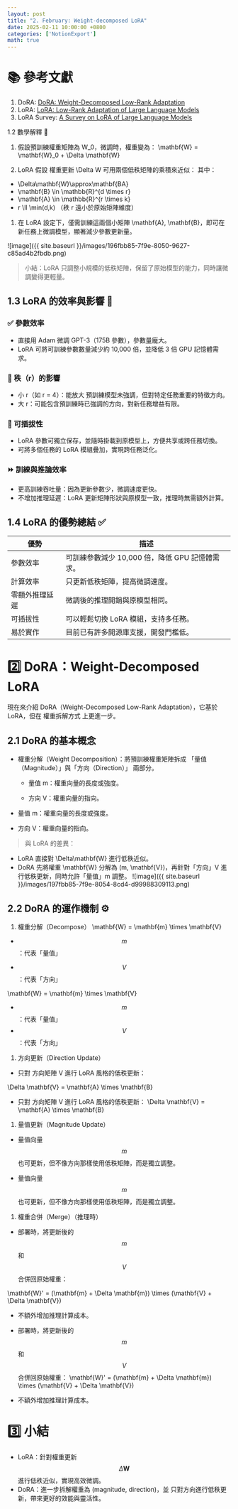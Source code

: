 ```yaml
---
layout: post
title: "2. February: Weight-decomposed LoRA"
date: 2025-02-11 10:00:00 +0800
categories: ['NotionExport']
math: true
---
```


# 📚 參考文獻

1. DoRA: [DoRA: Weight-Decomposed Low-Rank Adaptation](https://arxiv.org/abs/2402.09353)
1. LoRA: [LoRA: Low-Rank Adaptation of Large Language Models](https://arxiv.org/abs/2106.09685)
1. LoRA Survey: [A Survey on LoRA of Large Language Models](https://arxiv.org/abs/2106.09685)


1.2 數學解釋 🔢

1. 假設預訓練權重矩陣為 W_0，微調時，權重變為：
\mathbf{W} = \mathbf{W}_0 + \Delta \mathbf{W}

1. LoRA 假設 權重更新 \Delta W 可用兩個低秩矩陣的乘積來近似：
其中：
- \Delta\mathbf{W}\approx\mathbf{BA}
- \mathbf{B} \in \mathbb{R}^{d \times r} 
-  \mathbf{A} \in \mathbb{R}^{r \times k}
- r \ll \min(d,k)  （秩 r 遠小於原始矩陣維度）
1. 在 LoRA 設定下，僅需訓練這兩個小矩陣 \mathbf{A}, \mathbf{B}，即可在新任務上微調模型，顯著減少參數更新量。


![image]({{ site.baseurl }}/images/196fbb85-7f9e-8050-9627-c85ad4b2fbdb.png)

> 小結：LoRA 只調整小規模的低秩矩陣，保留了原始模型的能力，同時讓微調變得更輕量。

## 1.3 LoRA 的效率與影響 🚀

### ✅ 參數效率

- 直接用 Adam 微調 GPT-3（175B 參數），參數量龐大。
- LoRA 可將可訓練參數數量減少約 10,000 倍，並降低 3 倍 GPU 記憶體需求。
### 🎯 秩（r）的影響

- 小 r（如 r = 4）：能放大 預訓練模型未強調，但對特定任務重要的特徵方向。
- 大 r：可能包含預訓練時已強調的方向，對新任務增益有限。
### 🔄 可插拔性

- LoRA 參數可獨立保存，並隨時掛載到原模型上，方便共享或跨任務切換。
- 可將多個任務的 LoRA 模組疊加，實現跨任務泛化。
### ⏩ 訓練與推論效率

- 更高訓練吞吐量：因為更新參數少，微調速度更快。
- 不增加推理延遲：LoRA 更新矩陣形狀與原模型一致，推理時無需額外計算。
## 1.4 LoRA 的優勢總結 ✅

| 優勢 | 描述 |
| --- | --- |
| 參數效率 | 可訓練參數減少 10,000 倍，降低 GPU 記憶體需求。 |
| 計算效率 | 只更新低秩矩陣，提高微調速度。 |
| 零額外推理延遲 | 微調後的推理開銷與原模型相同。 |
| 可插拔性 | 可以輕鬆切換 LoRA 模組，支持多任務。 |
| 易於實作 | 目前已有許多開源庫支援，開發門檻低。 |

# 2️⃣ DoRA：Weight-Decomposed LoRA

現在來介紹 DoRA（Weight-Decomposed Low-Rank Adaptation），它基於 LoRA，但在 權重拆解方式 上更進一步。

## 2.1 DoRA 的基本概念

- 權重分解（Weight Decomposition）：將預訓練權重矩陣拆成 「量值（Magnitude）」與「方向（Direction）」 兩部分。
  - 量值 m：權重向量的長度或強度。

  - 方向 V：權重向量的指向。

- 量值 m：權重向量的長度或強度。
- 方向 V：權重向量的指向。
> 與 LoRA 的差異：

- LoRA 直接對 \Delta\mathbf{W} 進行低秩近似。
- DoRA 先將權重 \mathbf{W} 分解為 (m, \mathbf{V})，再針對「方向」V 進行低秩更新，同時允許「量值」m 調整。
![image]({{ site.baseurl }}/images/197fbb85-7f9e-8054-8cd4-d99988309113.png)

## 2.2 DoRA 的運作機制 ⚙️

1. 權重分解（Decompose）
  \mathbf{W} = \mathbf{m} \times \mathbf{V}


  - $$ m $$：代表「量值」

  - $$ V $$：代表「方向」

\mathbf{W} = \mathbf{m} \times \mathbf{V}

- $$ m $$：代表「量值」
- $$ V $$：代表「方向」
1. 方向更新（Direction Update）
  - 只對 方向矩陣 V 進行 LoRA 風格的低秩更新：

  \Delta \mathbf{V} = \mathbf{A} \times \mathbf{B}


- 只對 方向矩陣 V 進行 LoRA 風格的低秩更新：
\Delta \mathbf{V} = \mathbf{A} \times \mathbf{B}

1. 量值更新（Magnitude Update）
  - 量值向量 $$ m $$ 也可更新，但不像方向那樣使用低秩矩陣，而是獨立調整。

- 量值向量 $$ m $$ 也可更新，但不像方向那樣使用低秩矩陣，而是獨立調整。
1. 權重合併（Merge）（推理時）
  - 部署時，將更新後的 $$ m $$ 和 $$ V $$ 合併回原始權重：

  \mathbf{W}' = (\mathbf{m} + \Delta \mathbf{m}) \times (\mathbf{V} + \Delta \mathbf{V})


  - 不額外增加推理計算成本。

- 部署時，將更新後的 $$ m $$ 和 $$ V $$ 合併回原始權重：
\mathbf{W}' = (\mathbf{m} + \Delta \mathbf{m}) \times (\mathbf{V} + \Delta \mathbf{V})

- 不額外增加推理計算成本。
# 3️⃣ 小結

- LoRA：針對權重更新 $$ \Delta\mathbf{W} $$ 進行低秩近似，實現高效微調。
- DoRA：進一步拆解權重為 (magnitude, direction)，並 只對方向進行低秩更新，帶來更好的效能與靈活性。
